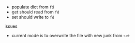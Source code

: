 - populate dict from `fd`
- get should read from `fd`
- set should write to `fd`

issues
- current mode is to overwrite the file with new junk from `set`
